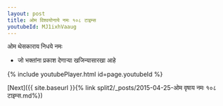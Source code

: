 ```yaml
---
layout: post
title: ओम विश्वयोनाये नमः १०८ टाइम्स
youtubeId: MJ1ixhVaaug
---
```

 
 
 ओम थेसकाराय निधये नमः  
 
 -  जो भक्तांना प्रकाश देणार्‍या खजिन्यासारखा आहे 
 
  
 
  
 
 
 
 
 
 


{% include youtubePlayer.html id=page.youtubeId %}
 
[Next]({{ site.baseurl }}{% link  split2/_posts/2015-04-25-ओम वृषाय नमः १०८ टाइम्स.md%})
 
